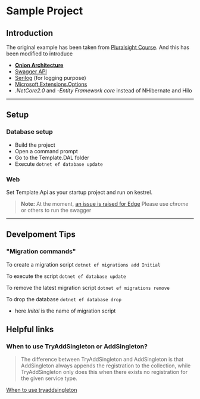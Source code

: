 # Sample Project
## Introduction
The original example has been taken from [Pluralsight Course](https://app.pluralsight.com/library/courses/refactoring-anemic-domain-model/table-of-contents). And this has been modified to introduce 

 - [__Onion Architecture__](http://blog.thedigitalgroup.com/chetanv/2015/07/06/understanding-onion-architecture/)
 - [Swagger API](https://swagger.io/getting-started/)
 - [Serilog](https://github.com/serilog/serilog-aspnetcore) (for logging purpose)
 - [Microsoft.Extensions.Options](https://docs.microsoft.com/en-us/dotnet/api/microsoft.extensions.options?view=aspnetcore-2.0)
 - _.NetCore2.0_ and 
 -_Entity Framework core_ instead of NHibernate and Hilo

 ___

## Setup
### Database setup

 - Build the project
 - Open a command prompt
 - Go to the Template.DAL folder
 - Execute ` dotnet ef database update `

### Web
Set Template.Api as your startup project and run on kestrel. 

> __Note:__ 
At the moment, [an issue is raised for Edge](https://developer.microsoft.com/en-us/microsoft-edge/platform/issues/9370062/)
Please use _chrome_ or others to run the swagger

---

## Develpoment Tips

### "Migration commands" 

To create a migration script
` dotnet ef migrations add Initial `

To execute the script
` dotnet ef database update `

To remove the latest migration script
` dotnet ef migrations remove `

To drop the database
` dotnet ef database drop `

- here _Inital_ is the name of migration script 


## Helpful links


### When to use TryAddSingleton or AddSingleton?

> The difference between TryAddSingleton and AddSingleton is that AddSingleton always appends the registration to the collection, while TryAddSingleton only does this when there exists no registration for the given service type.

[When to use tryaddsingleton](https://stackoverflow.com/questions/48185894/when-to-use-tryaddsingleton-or-addsingleton)

